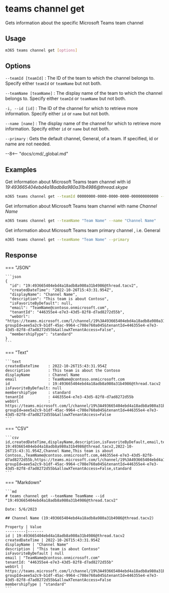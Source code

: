 # teams channel get

Gets information about the specific Microsoft Teams team channel

## Usage

```sh
m365 teams channel get [options]
```

## Options

`--teamId [teamId]`
: The ID of the team to which the channel belongs to. Specify either `teamId` or `teamName` but not both.

`--teamName [teamName]`
: The display name of the team to which the channel belongs to. Specify either `teamId` or `teamName` but not both.

`-i, --id [id]`
: The ID of the channel for which to retrieve more information. Specify either `id` or `name` but not both.

`--name [name]`
: The display name of the channel for which to retrieve more information. Specify either `id` or `name` but not both.

`--primary`
: Gets the default channel, General, of a team. If specified, id or name are not needed.

--8<-- "docs/cmd/_global.md"

## Examples
  
Get information about Microsoft Teams team channel with id _19:493665404ebd4a18adb8a980a31b4986@thread.skype_

```sh
m365 teams channel get --teamId 00000000-0000-0000-0000-000000000000 --id '19:493665404ebd4a18adb8a980a31b4986@thread.skype'
```

Get information about Microsoft Teams team channel with name _Channel Name_

```sh
m365 teams channel get --teamName "Team Name" --name "Channel Name"
```

Get information about Microsoft Teams team primary channel , i.e. General

```sh
m365 teams channel get --teamName "Team Name" --primary
```

## Response

=== "JSON"

    ```json
    {
      "id": "19:493665404ebd4a18adb8a980a31b4986@thread.tacv2",
      "createdDateTime": "2022-10-26T15:43:31.954Z",
      "displayName": "Channel Name",
      "description": "This team is about Contoso",
      "isFavoriteByDefault": null,
      "email": "TeamName@contoso.onmicrosoft.com",
      "tenantId": "446355e4-e7e3-43d5-82f8-d7ad8272d55b",
      "webUrl": "https://teams.microsoft.com/l/channel/19%3A493665404ebd4a18adb8a980a31b4986%40thread.tacv2/ChannelName?groupId=aee5a2c9-b1df-45ac-9964-c708e760a045&tenantId=446355e4-e7e3-43d5-82f8-d7ad8272d55b&allowXTenantAccess=False",
      "membershipType": "standard"
    }
    ```

=== "Text"

    ```text
    createdDateTime    : 2022-10-26T15:43:31.954Z
    description        : This team is about the Contoso
    displayName        : Channel Name
    email              : TeamName@contoso.onmicrosoft.com
    id                 : 19:493665404ebd4a18adb8a980a31b4986@thread.tacv2
    isFavoriteByDefault: null
    membershipType     : standard
    tenantId           : 446355e4-e7e3-43d5-82f8-d7ad8272d55b
    webUrl             : https://teams.microsoft.com/l/channel/19%3A493665404ebd4a18adb8a980a31b4986%40thread.tacv2/ChannelName?groupId=aee5a2c9-b1df-45ac-9964-c708e760a045&tenantId=446355e4-e7e3-43d5-82f8-d7ad8272d55b&allowXTenantAccess=False
    ```

=== "CSV"

    ```csv
    id,createdDateTime,displayName,description,isFavoriteByDefault,email,tenantId,webUrl,membershipType
    19:493665404ebd4a18adb8a980a31b4986@thread.tacv2,2022-10-26T15:43:31.954Z,Channel Name,This team is about Contoso,,TeamName@contoso.onmicrosoft.com,446355e4-e7e3-43d5-82f8-d7ad8272d55b,https://teams.microsoft.com/l/channel/19%3A493665404ebd4a18adb8a980a31b4986%40thread.tacv2/ChannelName?groupId=aee5a2c9-b1df-45ac-9964-c708e760a045&tenantId=446355e4-e7e3-43d5-82f8-d7ad8272d55b&allowXTenantAccess=False,standard
    ```

=== "Markdown"

    ```md
    # teams channel get --teamName TeamName --id "19:493665404ebd4a18adb8a980a31b4986@thread.tacv2"

    Date: 5/6/2023

    ## Channel Name (19:493665404ebd4a18adb8a980a31b4986@thread.tacv2)

    Property | Value
    ---------|-------
    id | 19:493665404ebd4a18adb8a980a31b4986@thread.tacv2
    createdDateTime | 2022-10-26T15:43:31.954Z
    displayName | "Channel Name"
    description | "This team is about Contoso"
    isFavoriteByDefault | null
    email | "TeamName@contoso.onmicrosoft.com"
    tenantId: "446355e4-e7e3-43d5-82f8-d7ad8272d55b"
    webUrl | https://teams.microsoft.com/l/channel/19%3A493665404ebd4a18adb8a980a31b4986%40thread.tacv2/ChannelName?groupId=aee5a2c9-b1df-45ac-9964-c708e760a045&tenantId=446355e4-e7e3-43d5-82f8-d7ad8272d55b&allowXTenantAccess=False
    membershipType | "standard"
    ```

